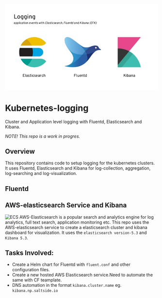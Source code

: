 ![EFK](/icons/EFK.jpg)

# Kubernetes-logging
Cluster and Application level logging with Fluentd, Elasticsearch and Kibana.

_NOTE! This repo is a work in progres._

## Overview
This repository contains code to setup logging for the kubernetes clusters. It uses Fluentd, Elasticsearch and Kibana for log-collection, aggregation, log-searching and log-visualization.

## Fluentd

## AWS-elasticsearch Service and Kibana
![ECS](/icons/ECS.jpg)
AWS-Elasticsearch is a popular search and analytics engine for log analytics, full text search, application monitoring etc. This repo uses the AWS-elasticsearch service to create a elasticsearch cluster and kibana dashboard for visualization. It uses the `elasticsearch version-5.3` and `Kibana 5.3`.


## Tasks Involved:
* Create a Helm chart for Fluentd with `fluent.conf` and other configuration files.
* Create a new hosted AWS Elasticsearch service.Need to automate the same with CF teamplate.
* DNS automation in the format `kibana.cluster.name` eg. `kibana.np.saltside.io`
